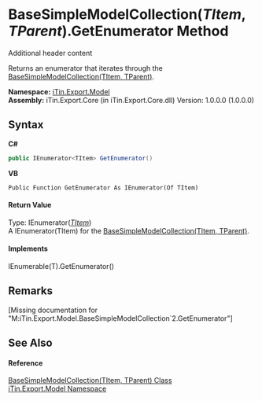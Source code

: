 # BaseSimpleModelCollection(*TItem*, *TParent*).GetEnumerator Method 
Additional header content 

Returns an enumerator that iterates through the <a href="T_iTin_Export_Model_BaseSimpleModelCollection_2">BaseSimpleModelCollection(TItem, TParent)</a>.

**Namespace:**&nbsp;<a href="N_iTin_Export_Model">iTin.Export.Model</a><br />**Assembly:**&nbsp;iTin.Export.Core (in iTin.Export.Core.dll) Version: 1.0.0.0 (1.0.0.0)

## Syntax

**C#**<br />
``` C#
public IEnumerator<TItem> GetEnumerator()
```

**VB**<br />
``` VB
Public Function GetEnumerator As IEnumerator(Of TItem)
```


#### Return Value
Type: IEnumerator(<a href="T_iTin_Export_Model_BaseSimpleModelCollection_2">*TItem*</a>)<br />A IEnumerator(TItem) for the <a href="T_iTin_Export_Model_BaseSimpleModelCollection_2">BaseSimpleModelCollection(TItem, TParent)</a>.

#### Implements
IEnumerable(T).GetEnumerator()<br />

## Remarks
\[Missing <remarks> documentation for "M:iTin.Export.Model.BaseSimpleModelCollection`2.GetEnumerator"\]

## See Also


#### Reference
<a href="T_iTin_Export_Model_BaseSimpleModelCollection_2">BaseSimpleModelCollection(TItem, TParent) Class</a><br /><a href="N_iTin_Export_Model">iTin.Export.Model Namespace</a><br />